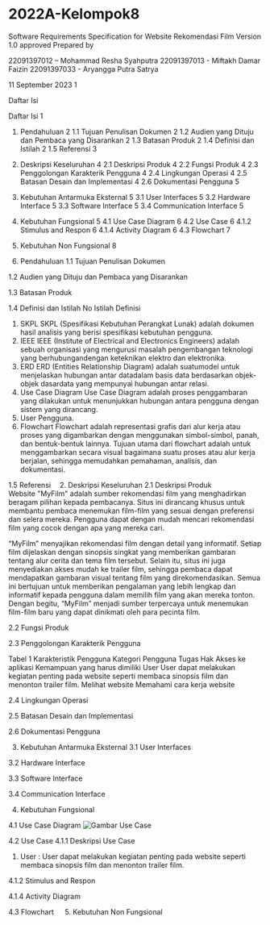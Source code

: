 # 2022A-Kelompok8

 
 
Software Requirements 
Specification 
for 
     Website
Rekomendasi Film 
Version 1.0 approved 
Prepared by  

22091397012 – Mohammad Resha Syahputra
22091397013 - Miftakh Damar Faizin 
22091397033 - Aryangga Putra Satrya 
 
 
 
 
11 September 2023
1 
 
Daftar Isi 
 
Daftar Isi	1
1. 	Pendahuluan	2
1.1 	Tujuan Penulisan Dokumen	2
1.2 	Audien yang Dituju dan Pembaca yang Disarankan	2
1.3 	Batasan Produk	2
1.4 	Definisi dan Istilah	2
1.5   Referensi	3
2. 	Deskripsi Keseluruhan	4
2.1 	Deskripsi Produk	4
2.2 	Fungsi Produk	4
2.3 	Penggolongan Karakterik Pengguna	4
2.4 	Lingkungan Operasi	4
2.5 	Batasan Desain dan Implementasi	4
2.6 	Dokumentasi Pengguna	5
3. 	Kebutuhan Antarmuka Eksternal	5
3.1 	User Interfaces	5
3.2	Hardware Interface	5
3.3 	Software Interface	5
3.4 	Communication Interface	5
4. Kebutuhan Fungsional	5
4.1	Use Case Diagram	6
4.2    Use Case	6
4.1.2 Stimulus and Respon	6
4.1.4 Activity Diagram	6
4.3    Flowchart	7
5. Kebutuhan Non Fungsional	8

 
 
 
 
 
 
 
 
1. 	Pendahuluan 
1.1 	Tujuan Penulisan Dokumen 

1.2 	Audien yang Dituju dan Pembaca yang Disarankan 
  
1.3 	Batasan Produk 
  
1.4 	Definisi dan Istilah 
No 	Istilah 	Definisi 
1. 	SKPL 	SKPL (Spesifikasi Kebutuhan Perangkat Lunak) adalah dokumen hasil analisis yang berisi spesifikasi kebutuhan pengguna. 
2. 	IEEE 	IEEE (Institute of Electrical and Electronics Engineers) adalah sebuah organisasi yang mengurusi masalah pengembangan teknologi yang berhubungandengan keteknikan elektro dan elektronika. 
3. 	ERD 	ERD (Entities Relationship Diagram) adalah suatumodel untuk menjelaskan hubungan antar datadalam basis data berdasarkan objek-objek dasardata yang mempunyai hubungan antar relasi. 
4. 	Use Case Diagram 	Use Case Diagram adalah proses penggambaran yang dilakukan untuk menunjukkan hubungan antara pengguna dengan sistem yang dirancang. 
5. 	User 	Pengguna. 
6.	Flowchart	Flowchart adalah representasi grafis dari alur kerja atau proses yang digambarkan dengan menggunakan simbol-simbol, panah, dan bentuk-bentuk lainnya. Tujuan utama dari flowchart adalah untuk menggambarkan secara visual bagaimana suatu proses atau alur kerja berjalan, sehingga memudahkan pemahaman, analisis, dan dokumentasi.



1.5   Referensi 
2. 	Deskripsi Keseluruhan 
2.1 	Deskripsi Produk  
Website "MyFilm" adalah sumber rekomendasi film yang menghadirkan beragam pilihan kepada pembacanya. Situs ini dirancang khusus untuk membantu pembaca menemukan film-film yang sesuai dengan preferensi dan selera mereka. Pengguna dapat dengan mudah mencari rekomendasi film yang cocok dengan apa yang mereka cari.

“MyFilm” menyajikan rekomendasi film dengan detail yang informatif. Setiap film dijelaskan dengan sinopsis singkat yang memberikan gambaran tentang alur cerita dan tema film tersebut. Selain itu, situs ini juga menyediakan akses mudah ke trailer film, sehingga pembaca dapat mendapatkan gambaran visual tentang film yang direkomendasikan. Semua ini bertujuan untuk memberikan pengalaman yang lebih lengkap dan informatif kepada pengguna dalam memilih film yang akan mereka tonton. Dengan begitu, “MyFilm” menjadi sumber terpercaya untuk menemukan film-film baru yang dapat dinikmati oleh para pecinta film.

2.2 	Fungsi Produk  
 
 
2.3 	Penggolongan Karakterik Pengguna 
 
Tabel 1 Karakteristik Pengguna 
Kategori Pengguna 	Tugas 	Hak Akses ke aplikasi 	Kemampuan yang harus dimiliki 
User 	User dapat melakukan kegiatan penting pada  website seperti membaca sinopsis film dan menonton trailer film.
 	Melihat website 	Memahami cara 
kerja website 
 
 
 
2.4 	Lingkungan Operasi  
 
 
2.5 	Batasan Desain dan Implementasi  

 
2.6 	Dokumentasi Pengguna 
 
 
3. 	Kebutuhan Antarmuka Eksternal 
3.1 	User Interfaces  

 
 
3.2	Hardware Interface 
       	 
3.3 	Software Interface 

3.4 	Communication Interface 
 
 	 
4. Kebutuhan Fungsional 
 
 
4.1	Use Case Diagram 
![Gambar Use Case](./assets/Use\case.png)

  
4.2    Use Case 
	4.1.1 	Deskripsi Use Case  
1.	User : User dapat melakukan kegiatan penting pada  website seperti membaca sinopsis film dan menonton trailer film.
 
4.1.2 Stimulus and Respon 
 
 
4.1.4 Activity Diagram 
 
 
 
 
 
4.3    Flowchart
   	    
5. Kebutuhan Non Fungsional 
 
 
